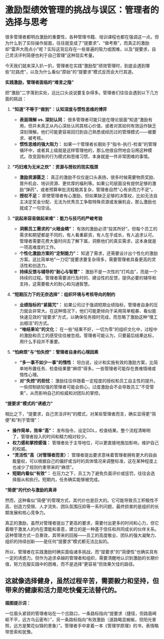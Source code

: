 # 激励型绩效管理的挑战与误区：管理者的选择与思考

很多管理者都明白激励的重要性，各种管理书籍、培训课程也都在强调这一点。但为什么到了实际操作层面，往往就变成了“提要求”、“做考察”，而真正的激励却“雷声大雨点小”呢？实际这背后存在一些普遍的阻力或困难，以及“提要求，自己灵活评判简便也利于自己管理”这种现实考量。

今天我们就来深入扒一扒，管理者在实践“激励型”绩效管理时，到底会遇到哪些“拦路虎”，以及为什么看似“原始”的“提要求”模式反而会大行其道。

**实践激励，管理者面临的“难言之隐”**

把“激励”二字落到实处，远比口头说说要复杂得多。管理者们往往会遇到以下几方面的挑战：

1.  **“知道”不等于“做到”：认知深度与惯性思维的博弈**
    *   **表面理解 vs. 深刻认同：** 很多管理者可能只是在理论层面“知道”激励有用，但并未真正从内心深处认同其核心价值，或者对其如何有效运作缺乏深刻理解。他们可能更容易回归到自己熟悉或经历过的管理模式——被要求、被考核。
    *   **惯性思维的强大阻力：** 如果一个管理者长期处于“指令-执行-检查”的管理循环中，或者其上级就是这样管理他的，那么他很自然地会沿用这种模式。改变固有的行为模式和思维习惯，本身就是一件非常困难的事情。

2.  **“巧妇难为无米之炊”：资源与授权的现实瓶颈**
    *   **激励资源匮乏：** 真正的激励不仅仅是口头表扬，很多时候需要物质奖励、晋升机会、培训资源、更优厚的福利等。如果公司层面没有提供足够的激励“弹药”，或者预算审批流程极其复杂，管理者自然“心有余而力不足”。
    *   **授权不足：** 即使管理者有心激励，但如果缺乏足够的决策权，比如无法自主决定奖金分配、无法为优秀员工争取特殊资源或发展机会，那么激励也就成了一句空话。

3.  **“说起来容易做起来难”：能力与技巧的严峻考验**
    *   **洞察员工需求的“火眼金睛”：** 有效的激励必须“投其所好”。但每个员工的需求和期望都是不同的，有人看重薪资，有人在乎成长，有人追求认可。管理者需要花费大量时间去了解下属，洞察他们的真实需求，这本身就是一项高难度的工作。
    *   **个性化激励方案的“定制能力”：** 知道了需求，还需要设计出个性化的激励方案。这比简单地“一刀切”提要求要复杂得多，需要管理者具备更高的灵活性和创造力。
    *   **持续反馈与辅导的“耐心与智慧”：** 激励不是一次性的“打鸡血”，而是一个持续的过程。管理者需要进行及时的、建设性的反馈，提供必要的辅导和支持，这需要极大的耐心和沟通智慧。

4.  **“短期压力下的无奈选择”：组织环境与考核导向的制约**
    *   **业绩指标的“紧箍咒”：** 如果公司过于强调短期业绩指标，管理者自身的压力就会非常大。在这种情况下，他们可能更倾向于采用简单粗暴、看似能快速见效的“提要求”方式，以确保任务按时完成，而忽略了激励这种“慢工出细活”的方式。
    *   **“唯结果论”的文化：** 在一些“结果不好，一切为零”的组织文化中，过程中的激励和员工的感受往往被忽视。管理者可能认为，只要最后结果达标，用什么手段并不重要。

5.  **“怕麻烦”与“怕失控”：管理者自身的心理因素**
    *   **“多一事不如少一事”的惰性：** 坦白说，设计和实施有效的激励方案，比简单地布置任务、检查结果要“麻烦”得多。一些管理者可能存在畏难情绪或惰性心理。
    *   **对“失控”的担忧：** 激励往往伴随着一定程度的授权和员工自主性的提升。一些控制欲较强的管理者可能会担心，过度激励会不会导致员工“不受管束”，从而影响自己的权威和对团队的掌控。

**“提要求”模式的“诱惑力”**

相比之下，“提要求，自己灵活评判”的模式，对某些管理者而言，确实显得更“简便”和“利于管理”：

*   **操作简单，效率“高”：** 发布指令，设定DDL，检查结果。整个流程清晰明了，管理者投入的时间和精力相对较少。
*   **权力感和掌控感强：** 管理者处于主导地位，可以更直接地施加影响，维护自己的权威。
*   **“灵活性”高（对管理者而言）：** 管理者提出要求意味着管理者拥有更大的自由裁量权，可以根据自己的偏好或当时的具体情况来调整标准，这在某种程度上也减少了规则约束带来的“麻烦”。
*   **短期内看似“有效”：** 在压力之下，员工为了避免负面评价或惩罚，往往会选择服从和执行。短期内，任务确实能够被完成。

**“简便”的代价与激励的真谛**

然而，这种看似“简便”的管理方式，其代价也是巨大的。它可能导致员工积极性不高、创造力受限、人才流失、团队氛围压抑等一系列问题，最终损害的是组织的长期发展和核心竞争力。

真正的激励，虽然对管理者提出了更高的要求，需要付出更多的时间和心力，但它着眼于激发人的内在潜能和善意，建立的是一种基于信任和共同成长的伙伴关系。这种管理方式一旦奏效，其带来的回报——员工的高度敬业、团队的强大凝聚力、组织的持续创新——是任何“提要求”模式都无法比拟的。

所以，管理者在实践激励时确实面临诸多挑战，而“提要求”的“简便性”也确实具有一定的诱惑力。但作为追求卓越的管理者和组织，需要清醒地认识到激励的长期价值，努力克服实践中的困难，而不是选择“更容易”但效果欠佳的路径。

这就像选择健身，虽然过程辛苦，需要毅力和坚持，但带来的健康和活力是吃快餐无法替代的。
---

**插图提示词：**

一位眉头紧锁的管理者站在一个岔路口，一条路标指向“提要求（捷径，但路面崎岖不平，远方乌云密布）”，另一条路标指向“有效激励（道路略显蜿蜒，但阳光普照，远方是繁花似锦的景象）”。管理者手中拿着一本《管理学原理》的书，表情略带思索和犹豫。